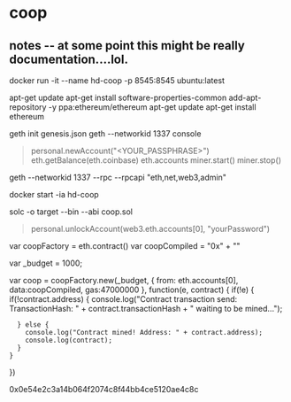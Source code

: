 # coop

## notes -- at some point this might be really documentation....lol.

docker run -it --name hd-coop  -p 8545:8545 ubuntu:latest

apt-get update
apt-get install software-properties-common
add-apt-repository -y ppa:ethereum/ethereum
apt-get update
apt-get install ethereum

geth init genesis.json
geth --networkid 1337 console

> personal.newAccount("<YOUR_PASSPHRASE>")
> eth.getBalance(eth.coinbase)
> eth.accounts
> miner.start()
> miner.stop()
 

geth --networkid 1337 --rpc --rpcapi "eth,net,web3,admin"

docker start -ia hd-coop

solc -o target --bin --abi coop.sol

> personal.unlockAccount(web3.eth.accounts[0], "yourPassword")

var coopFactory = eth.contract(<contents of the file coop.abi>)
var coopCompiled = "0x" + "<contents of the file coop.bin>"



var _budget = 1000; 

var coop = coopFactory.new(_budget, { from: eth.accounts[0], data:coopCompiled, gas:47000000 }, function(e, contract) {
    if(!e) {
      if(!contract.address) {
        console.log("Contract transaction send: TransactionHash: " + contract.transactionHash + " waiting to be mined...");

      } else {
        console.log("Contract mined! Address: " + contract.address);
        console.log(contract);
      }
    }
})

0x0e54e2c3a14b064f2074c8f44bb4ce5120ae4c8c
